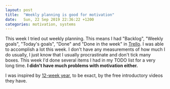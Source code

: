 ```yaml
---
layout: post
title:  "Weekly planning is good for motivation"
date:   Sun, 22 Sep 2019 22:36:22 +1200
categories: motivation, systems
---
```


This week I tried out weekly planning. This means I had "Backlog", "Weekly
goals", "Today's goals", "Done" and "Done in the week" in
[Trello](https://trello.com/). I was able to accomplish a lot this week. I don't
have any measurements of how much I do usually, I just know that I usually
procrastinate and don't tick many boxes. This week I'd done several items I
had in my TODO list for a very long time. **I didn't have much problems with
motivation either.**

I was inspired by [12-week year](https://12weekyear.com), to be exact, by the
free introductory videos they have.
